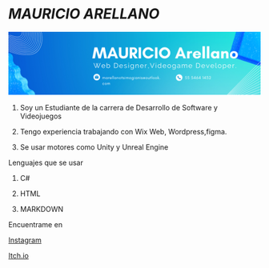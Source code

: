 # _MAURICIO ARELLANO_

![Blue Modern Geometric Profile LinkedIn Banner](./IMG/Blue%20Modern%20Geometric%20Profile%20LinkedIn%20Banner.png)

1. Soy un Estudiante de la carrera de Desarrollo de Software y Videojuegos

2. Tengo experiencia trabajando con Wix Web, Wordpress,figma.

3. Se usar motores como Unity y Unreal Engine

Lenguajes que se usar

1. C#

2. HTML

3. MARKDOWN


Encuentrame en

[Instagram](https://www.instagram.com/)

[Itch.io](https://mat-maucio.itch.io/)
